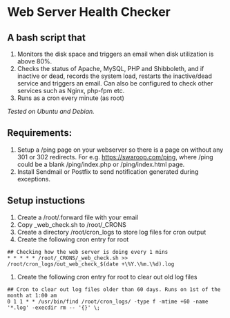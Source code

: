 # Web Server Health Checker

## A bash script that

1. Monitors the disk space and triggers an email when disk utilization is above 80%.
1. Checks the status of Apache, MySQL, PHP and Shibboleth, and if inactive or dead, records the system load, restarts the inactive/dead service and triggers an email. Can also be configured to check other services such as Nginx, php-fpm etc.
1. Runs as a cron every minute (as root)

*Tested on Ubuntu and Debian.*

## Requirements:

1. Setup a /ping page on your webserver so there is a page on without any 301 or 302 redirects. For e.g. https://swaroop.com/ping, where /ping could be a blank /ping/index.php or /ping/index.html page.
1. Install Sendmail or Postfix to send notification generated during exceptions.

## Setup instuctions
1. Create a /root/.forward file with your email 
1. Copy _web_check.sh to /root/_CRONS
1. Create a directory /root/cron_logs to store log files for cron output
1. Create the following cron entry for root

```
## Checking how the web server is doing every 1 mins
* * * * * /root/_CRONS/_web_check.sh >> /root/cron_logs/out_web_check_$(date +\%Y.\%m.\%d).log
```

1. Create the following cron entry for root to clear out old log files

```
## Cron to clear out log files older than 60 days. Runs on 1st of the month at 1:00 am
0 1 1 * * /usr/bin/find /root/cron_logs/ -type f -mtime +60 -name '*.log' -execdir rm -- '{}' \;
```
